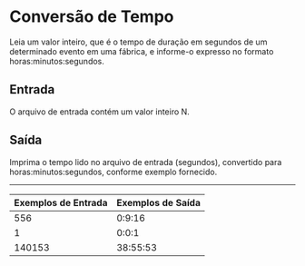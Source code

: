 # Conversão de Tempo

Leia um valor inteiro, que é o tempo de duração em segundos de um determinado evento em uma fábrica, e informe-o expresso no formato horas:minutos:segundos.

## Entrada

O arquivo de entrada contém um valor inteiro N.

## Saída

Imprima o tempo lido no arquivo de entrada (segundos), convertido para horas:minutos:segundos, conforme exemplo fornecido.

---

| Exemplos de Entrada | Exemplos de Saída |
| :------------------ | :---------------- |
| 556                 | 0:9:16            |
| 1                   | 0:0:1             |
| 140153              | 38:55:53          |
